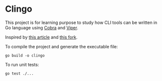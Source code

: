 # Clingo

This project is for learning purpose to study how CLI tools can be written in Go language
using [Cobra](https://github.com/spf13/cobra) and [Viper](https://github.com/spf13/viper).

Inspired by [this article](https://carolynvanslyck.com/blog/2020/08/sting-of-the-viper/)
and [this fork](https://github.com/corverroos/stingoftheviper).

To compile the project and generate the executable file:
```
go build -o clingo
```

To run unit tests:
```
go test ./...
```

